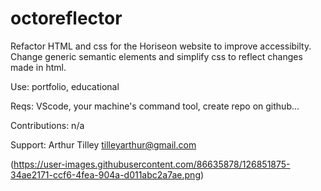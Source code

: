 # octoreflector

Refactor HTML and css for the Horiseon website to improve accessibilty. Change generic semantic elements and simplify css to reflect changes made in html.

Use: portfolio, educational

Reqs: VScode, your machine's command tool, create repo on github...

Contributions: n/a

Support:
Arthur Tilley
tilleyarthur@gmail.com

(https://user-images.githubusercontent.com/86635878/126851875-34ae2171-ccf6-4fea-904a-d011abc2a7ae.png)

